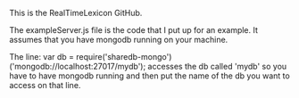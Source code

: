 This is the RealTimeLexicon GitHub.

The exampleServer.js file is the code that I put up for an example. It assumes that you have mongodb running on your machine.

The line:
var db = require('sharedb-mongo')('mongodb://localhost:27017/mydb');
accesses the db called 'mydb' so you have to have mongodb running and then put the name of the db you want to access on that line.
